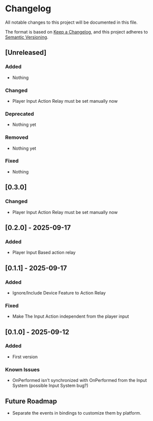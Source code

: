 # Changelog

All notable changes to this project will be documented in this file.

The format is based on [Keep a Changelog](https://keepachangelog.com/en/1.0.0/),
and this project adheres to [Semantic Versioning](https://semver.org/spec/v2.0.0.html).

## [Unreleased]

### Added
- Nothing

### Changed
- Player Input Action Relay must be set manually now

### Deprecated
- Nothing yet

### Removed
- Nothing yet

### Fixed
- Nothing

## [0.3.0]

### Changed
- Player Input Action Relay must be set manually now

## [0.2.0] - 2025-09-17

### Added
- Player Input Based action relay

## [0.1.1] - 2025-09-17

### Added
- Ignore/Include Device Feature to Action Relay

### Fixed
- Make The Input Action independent from the player input

## [0.1.0] - 2025-09-12

### Added
- First version

### Known Issues

- OnPerformed isn’t synchronized with OnPerformed from the Input System (possible Input System bug?)

## Future Roadmap

- Separate the events in bindings to customize them by platform.